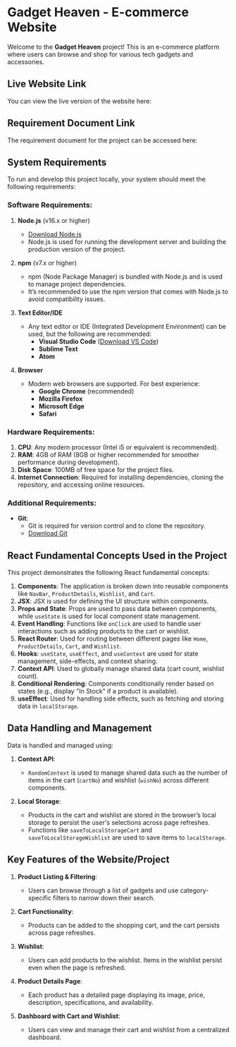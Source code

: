 # Gadget Heaven - E-commerce Website

Welcome to the **Gadget Heaven** project! This is an e-commerce platform where users can browse and shop for various tech gadgets and accessories.

## Live Website Link
You can view the live version of the website here:  



## Requirement Document Link
The requirement document for the project can be accessed here:  
## System Requirements

To run and develop this project locally, your system should meet the following requirements:

### Software Requirements:
1. **Node.js** (v16.x or higher)  
   - [Download Node.js](https://nodejs.org/)
   - Node.js is used for running the development server and building the production version of the project.

2. **npm** (v7.x or higher)  
   - npm (Node Package Manager) is bundled with Node.js and is used to manage project dependencies.
   - It’s recommended to use the npm version that comes with Node.js to avoid compatibility issues.

3. **Text Editor/IDE**  
   - Any text editor or IDE (Integrated Development Environment) can be used, but the following are recommended:
     - **Visual Studio Code** ([Download VS Code](https://code.visualstudio.com/))
     - **Sublime Text**
     - **Atom**
     
4. **Browser**  
   - Modern web browsers are supported. For best experience:
     - **Google Chrome** (recommended)
     - **Mozilla Firefox**
     - **Microsoft Edge**
     - **Safari**

### Hardware Requirements:
1. **CPU**: Any modern processor (Intel i5 or equivalent is recommended).
2. **RAM**: 4GB of RAM (8GB or higher recommended for smoother performance during development).
3. **Disk Space**: 100MB of free space for the project files.
4. **Internet Connection**: Required for installing dependencies, cloning the repository, and accessing online resources.

### Additional Requirements:
- **Git**: 
   - Git is required for version control and to clone the repository.
   - [Download Git](https://git-scm.com/)

## React Fundamental Concepts Used in the Project
This project demonstrates the following React fundamental concepts:

1. **Components**: The application is broken down into reusable components like `NavBar`, `ProductDetails`, `Wishlist`, and `Cart`.
2. **JSX**: JSX is used for defining the UI structure within components.
3. **Props and State**: Props are used to pass data between components, while `useState` is used for local component state management.
4. **Event Handling**: Functions like `onClick` are used to handle user interactions such as adding products to the cart or wishlist.
5. **React Router**: Used for routing between different pages like `Home`, `ProductDetails`, `Cart`, and `Wishlist`.
6. **Hooks**: `useState`, `useEffect`, and `useContext` are used for state management, side-effects, and context sharing.
7. **Context API**: Used to globally manage shared data (cart count, wishlist count).
8. **Conditional Rendering**: Components conditionally render based on states (e.g., display "In Stock" if a product is available).
9. **useEffect**: Used for handling side effects, such as fetching and storing data in `localStorage`.

## Data Handling and Management
Data is handled and managed using:

1. **Context API**: 
   - `RandomContext` is used to manage shared data such as the number of items in the cart (`cartNo`) and wishlist (`wishNo`) across different components.
   
2. **Local Storage**:
   - Products in the cart and wishlist are stored in the browser’s local storage to persist the user's selections across page refreshes.  
   - Functions like `saveToLocalStorageCart` and `saveToLocalStorageWishlist` are used to save items to `localStorage`.

## Key Features of the Website/Project

1. **Product Listing & Filtering**: 
   - Users can browse through a list of gadgets and use category-specific filters to narrow down their search.

2. **Cart Functionality**: 
   - Products can be added to the shopping cart, and the cart persists across page refreshes.

3. **Wishlist**: 
   - Users can add products to the wishlist. Items in the wishlist persist even when the page is refreshed.

4. **Product Details Page**: 
   - Each product has a detailed page displaying its image, price, description, specifications, and availability.

5. **Dashboard with Cart and Wishlist**: 
   - Users can view and manage their cart and wishlist from a centralized dashboard.
